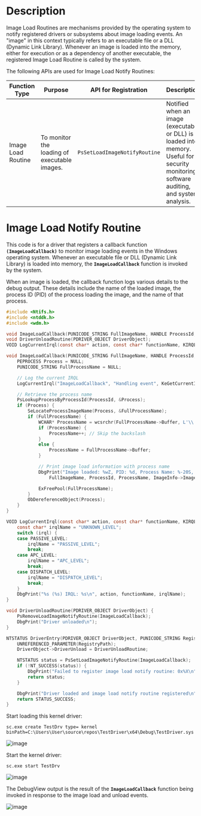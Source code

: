 # Description

Image Load Routines are mechanisms provided by the operating system to notify registered drivers or subsystems about image loading events. An "image" in this context typically refers to an executable file or a DLL (Dynamic Link Library). Whenever an image is loaded into the memory, either for execution or as a dependency of another executable, the registered Image Load Routine is called by the system.

The following APIs are used for Image Load Notify Routines:

| Function Type       | Purpose                                      | API for Registration                | Description                                                                                                          |
|---------------------|----------------------------------------------|-------------------------------------|----------------------------------------------------------------------------------------------------------------------|
| Image Load Routine  | To monitor the loading of executable images. | `PsSetLoadImageNotifyRoutine`       | Notified when an image (executable or DLL) is loaded into memory. Useful for security monitoring, software auditing, and system analysis. |

# Image Load Notify Routine

This code is for a driver that registers a callback function **`(ImageLoadCallback)`** to monitor image loading events in the Windows operating system. Whenever an executable file or DLL (Dynamic Link Library) is loaded into memory, the **`ImageLoadCallback`** function is invoked by the system.

When an image is loaded, the callback function logs various details to the debug output. These details include the name of the loaded image, the process ID (PID) of the process loading the image, and the name of that process.

```c
#include <Ntifs.h>
#include <ntddk.h>
#include <wdm.h>

void ImageLoadCallback(PUNICODE_STRING FullImageName, HANDLE ProcessId, PIMAGE_INFO ImageInfo);
void DriverUnloadRoutine(PDRIVER_OBJECT DriverObject);
VOID LogCurrentIrql(const char* action, const char* functionName, KIRQL irql);

void ImageLoadCallback(PUNICODE_STRING FullImageName, HANDLE ProcessId, PIMAGE_INFO ImageInfo) {
    PEPROCESS Process = NULL;
    PUNICODE_STRING FullProcessName = NULL;

    // Log the current IRQL
    LogCurrentIrql("ImageLoadCallback", "Handling event", KeGetCurrentIrql());

    // Retrieve the process name
    PsLookupProcessByProcessId(ProcessId, &Process);
    if (Process) {
        SeLocateProcessImageName(Process, &FullProcessName);
        if (FullProcessName) {
            WCHAR* ProcessName = wcsrchr(FullProcessName->Buffer, L'\\');
            if (ProcessName) {
                ProcessName++; // Skip the backslash
            }
            else {
                ProcessName = FullProcessName->Buffer;
            }

            // Print image load information with process name
            DbgPrint("Image loaded: %wZ, PID: %d, Process Name: %-20S, Image Size: %d\n",
                FullImageName, ProcessId, ProcessName, ImageInfo->ImageSize);

            ExFreePool(FullProcessName);
        }
        ObDereferenceObject(Process);
    }
}

VOID LogCurrentIrql(const char* action, const char* functionName, KIRQL irql) {
    const char* irqlName = "UNKNOWN_LEVEL";
    switch (irql) {
    case PASSIVE_LEVEL:
        irqlName = "PASSIVE_LEVEL";
        break;
    case APC_LEVEL:
        irqlName = "APC_LEVEL";
        break;
    case DISPATCH_LEVEL:
        irqlName = "DISPATCH_LEVEL";
        break;
    }
    DbgPrint("%s (%s) IRQL: %s\n", action, functionName, irqlName);
}

void DriverUnloadRoutine(PDRIVER_OBJECT DriverObject) {
    PsRemoveLoadImageNotifyRoutine(ImageLoadCallback);
    DbgPrint("Driver unloaded\n");
}

NTSTATUS DriverEntry(PDRIVER_OBJECT DriverObject, PUNICODE_STRING RegistryPath) {
    UNREFERENCED_PARAMETER(RegistryPath);
    DriverObject->DriverUnload = DriverUnloadRoutine;

    NTSTATUS status = PsSetLoadImageNotifyRoutine(ImageLoadCallback);
    if (!NT_SUCCESS(status)) {
        DbgPrint("Failed to register image load notify routine: 0x%X\n", status);
        return status;
    }

    DbgPrint("Driver loaded and image load notify routine registered\n");
    return STATUS_SUCCESS;
}
```

Start loading this kernel driver:

```
sc.exe create TestDrv type= kernel binPath=C:\Users\User\source\repos\TestDriver\x64\Debug\TestDriver.sys
```

![image](https://github.com/DebugPrivilege/Debugging/assets/63166600/6af5cc23-a3ef-4e8c-8c85-d2767e3e3335)


Start the kernel driver:

```
sc.exe start TestDrv
```

![image](https://github.com/DebugPrivilege/InsightEngineering/assets/63166600/7ff6b86b-acf4-4cea-b6e6-8f686287d8bc)

The DebugView output is the result of the  **`ImageLoadCallback`** function being invoked in response to the image load and unload events.

![image](https://github.com/DebugPrivilege/InsightEngineering/assets/63166600/fb2cf473-ac5e-4cad-93f1-f42180b66cc2)

